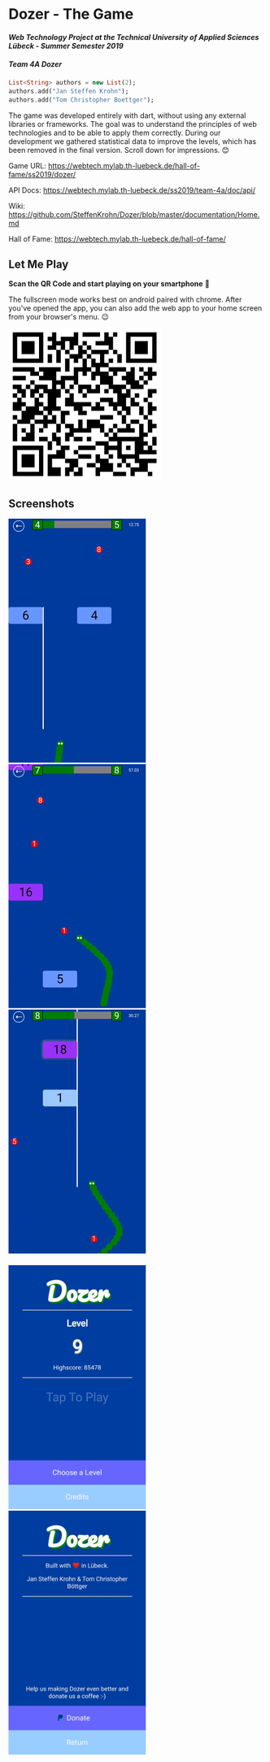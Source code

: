 # Dozer - The Game
#### _Web Technology Project at the Technical University of Applied Sciences Lübeck - Summer Semester 2019_
#### _Team 4A Dozer_

```dart
List<String> authors = new List(2);
authors.add("Jan Steffen Krohn");
authors.add("Tom Christopher Boettger");
```
The game was developed entirely with dart, without using any external libraries or frameworks. The goal was to understand the principles of web technologies and to be able to apply them correctly. During our development we gathered statistical data to improve the levels, which has been removed in the final version. Scroll down for impressions. :blush:

Game URL: https://webtech.mylab.th-luebeck.de/hall-of-fame/ss2019/dozer/

API Docs: https://webtech.mylab.th-luebeck.de/ss2019/team-4a/doc/api/

Wiki: https://github.com/SteffenKrohn/Dozer/blob/master/documentation/Home.md

Hall of Fame: https://webtech.mylab.th-luebeck.de/hall-of-fame/

## Let Me Play
**Scan the QR Code and start playing on your smartphone** :raised_hands:

The fullscreen mode works best on android paired with chrome. After you've opened the app, you can also add the web app to your home screen from your browser's menu. :wink:

<img src="documentation/uploads/qr-code.png" width="300" />

## Screenshots
<p float="left">
<img src="documentation/uploads/screenshots/lvl4.gif" width="270" />
<img src="documentation/uploads/screenshots/lvl7.gif" width="270" />
<img src="documentation/uploads/screenshots/lvl8.gif" width="270" />
</p>

#### 
<p float="left">
<img src="documentation/uploads/screenshots/home.jpg" width="270" />
<img src="documentation/uploads/screenshots/credits.jpg" width="270" />
</p>
